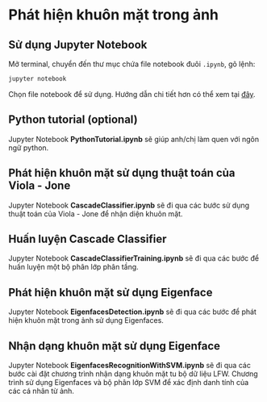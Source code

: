 # Phát hiện khuôn mặt trong ảnh

## Sử dụng Jupyter Notebook
Mở terminal, chuyển đến thư mục chứa file notebook đuôi `.ipynb`, gõ lệnh:
```bash
jupyter notebook
```
Chọn file notebook để sử dụng.
Hướng dẫn chi tiết hơn có thể xem tại [đây](http://cs231n.github.io/ipython-tutorial/).

## Python tutorial (optional)
Jupyter Notebook **PythonTutorial.ipynb** sẽ giúp anh/chị làm quen với ngôn ngữ python.

## Phát hiện khuôn mặt sử dụng thuật toán của Viola - Jone
Jupyter Notebook **CascadeClassifier.ipynb** sẽ đi qua các bước sử dụng thuật toán của Viola - Jone để nhận diện khuôn mặt.

## Huấn luyện Cascade Classifier
Jupyter Notebook **CascadeClassifierTraining.ipynb** sẽ đi qua các bước để huấn luyện một bộ phân lớp phân tầng.

## Phát hiện khuôn mặt sử dụng Eigenface
Jupyter Notebook **EigenfacesDetection.ipynb** sẽ đi qua các bước để phát hiện khuôn mặt trong ảnh sử dụng Eigenfaces.

## Nhận dạng khuôn mặt sử dụng Eigenface
Jupyter Notebook **EigenfacesRecognitionWithSVM.ipynb** sẽ đi qua các bước cài đặt chương trình nhận dạng khuôn mặt tu bộ dữ liệu LFW. Chương trình sử dụng Eigenfaces và bộ phân lớp SVM để xác định danh tính của các cá nhân từ ảnh.
